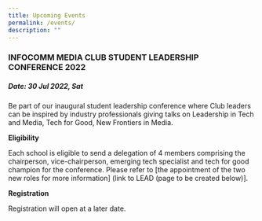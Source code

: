 ```yaml
---
title: Upcoming Events
permalink: /events/
description: ""
---
```

### INFOCOMM MEDIA CLUB STUDENT LEADERSHIP CONFERENCE 2022

##### Date:  30 Jul 2022, Sat

Be part of our inaugural student leadership conference where Club leaders can be inspired by industry professionals giving talks on Leadership in Tech and Media, Tech for Good, New Frontiers in Media.

****Eligibility****

Each school is eligible to send a delegation of 4 members comprising the chairperson, vice-chairperson, emerging tech specialist and tech for good champion for the conference. Please refer to [the appointment of the two new roles for more information] (link to LEAD (page to be created below)].

****Registration****

Registration will open at a later date.

